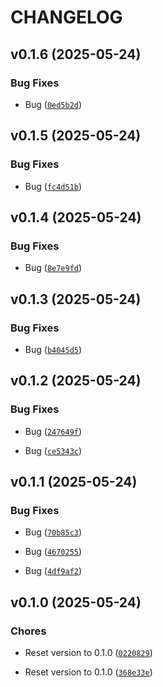 # CHANGELOG


## v0.1.6 (2025-05-24)

### Bug Fixes

- Bug
  ([`0ed5b2d`](https://github.com/mazzasaverio/job-posting-parser/commit/0ed5b2d1aa5517d94eb21287923256a12cd8c929))


## v0.1.5 (2025-05-24)

### Bug Fixes

- Bug
  ([`fc4d51b`](https://github.com/mazzasaverio/job-posting-parser/commit/fc4d51b438a6f9eb5c3747dd54c7e39ab3914307))


## v0.1.4 (2025-05-24)

### Bug Fixes

- Bug
  ([`8e7e9fd`](https://github.com/mazzasaverio/job-posting-parser/commit/8e7e9fd2a39cb6bbea5a301461968289490a2857))


## v0.1.3 (2025-05-24)

### Bug Fixes

- Bug
  ([`b4045d5`](https://github.com/mazzasaverio/job-posting-parser/commit/b4045d51cf6039db065e9647d3a94923428f7c1c))


## v0.1.2 (2025-05-24)

### Bug Fixes

- Bug
  ([`247649f`](https://github.com/mazzasaverio/job-posting-parser/commit/247649fb1449f45baff97411ec4616f54881cc35))

- Bug
  ([`ce5343c`](https://github.com/mazzasaverio/job-posting-parser/commit/ce5343c6089d58343b1bcaeca4cc423559d45ac7))


## v0.1.1 (2025-05-24)

### Bug Fixes

- Bug
  ([`70b85c3`](https://github.com/mazzasaverio/job-posting-parser/commit/70b85c3e4d2128a828c928b20adaabc774f3fafd))

- Bug
  ([`4670255`](https://github.com/mazzasaverio/job-posting-parser/commit/467025555735c36805cca793d1d1f70cef4c735f))

- Bug
  ([`4df9af2`](https://github.com/mazzasaverio/job-posting-parser/commit/4df9af2ac463c82dfda4b48b87207aae4e39abad))


## v0.1.0 (2025-05-24)

### Chores

- Reset version to 0.1.0
  ([`0220829`](https://github.com/mazzasaverio/job-posting-parser/commit/02208298e455b8b6acf968f7ee896b098333e004))

- Reset version to 0.1.0
  ([`368e33e`](https://github.com/mazzasaverio/job-posting-parser/commit/368e33e0690cc5a8edcb8dad8b311b8949b3b2de))

